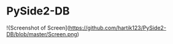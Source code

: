 # PySide2-DB

!{Screenshot of Screen](https://github.com/hartik123/PySide2-DB/blob/master/Screen.png)
